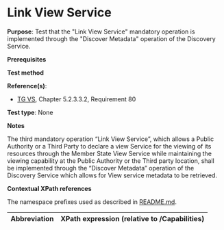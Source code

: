 # Link View Service

**Purpose**: Test that the "Link View Service" mandatory operation is implemented through the "Discover Metadata" operation of the Discovery Service.

**Prerequisites**

**Test method**

**Reference(s)**:
* [TG VS](./README.md#ref_TG_VS), Chapter 5.2.3.3.2, Requirement 80

**Test type**: None

**Notes**

The third mandatory operation “Link View Service”, which allows a Public Authority or a Third Party to declare a view Service for the viewing of its resources through the Member State View Service while maintaining the viewing capability at the Public Authority or the Third party location, shall be implemented through the “Discover Metadata” operation of the Discovery Service which allows for View service metadata to be retrieved.

**Contextual XPath references**

The namespace prefixes used as described in [README.md](./README.md#namespaces).

Abbreviation                                               |  XPath expression (relative to /Capabilities)
---------------------------------------------------------- | -------------------------------------------------------------------------